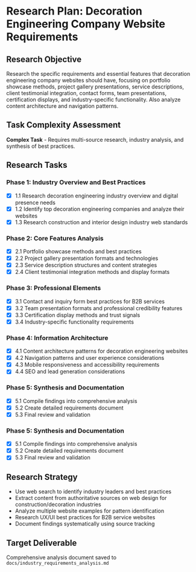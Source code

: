 # Research Plan: Decoration Engineering Company Website Requirements

## Research Objective
Research the specific requirements and essential features that decoration engineering company websites should have, focusing on portfolio showcase methods, project gallery presentations, service descriptions, client testimonial integration, contact forms, team presentations, certification displays, and industry-specific functionality. Also analyze content architecture and navigation patterns.

## Task Complexity Assessment
**Complex Task** - Requires multi-source research, industry analysis, and synthesis of best practices.

## Research Tasks

### Phase 1: Industry Overview and Best Practices
- [x] 1.1 Research decoration engineering industry overview and digital presence needs
- [x] 1.2 Identify top decoration engineering companies and analyze their websites
- [x] 1.3 Research construction and interior design industry web standards

### Phase 2: Core Features Analysis
- [x] 2.1 Portfolio showcase methods and best practices
- [x] 2.2 Project gallery presentation formats and technologies
- [x] 2.3 Service description structures and content strategies
- [x] 2.4 Client testimonial integration methods and display formats

### Phase 3: Professional Elements
- [x] 3.1 Contact and inquiry form best practices for B2B services
- [x] 3.2 Team presentation formats and professional credibility features
- [x] 3.3 Certification display methods and trust signals
- [x] 3.4 Industry-specific functionality requirements

### Phase 4: Information Architecture
- [x] 4.1 Content architecture patterns for decoration engineering websites
- [x] 4.2 Navigation patterns and user experience considerations
- [x] 4.3 Mobile responsiveness and accessibility requirements
- [x] 4.4 SEO and lead generation considerations

### Phase 5: Synthesis and Documentation
- [x] 5.1 Compile findings into comprehensive analysis
- [x] 5.2 Create detailed requirements document
- [x] 5.3 Final review and validation

### Phase 5: Synthesis and Documentation
- [x] 5.1 Compile findings into comprehensive analysis
- [x] 5.2 Create detailed requirements document
- [x] 5.3 Final review and validation

## Research Strategy
- Use web search to identify industry leaders and best practices
- Extract content from authoritative sources on web design for construction/decoration industries
- Analyze multiple website examples for pattern identification
- Research UX/UI best practices for B2B service websites
- Document findings systematically using source tracking

## Target Deliverable
Comprehensive analysis document saved to `docs/industry_requirements_analysis.md`